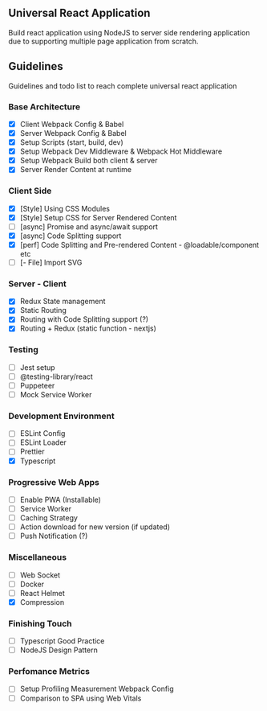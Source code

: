 ## Universal React Application

Build react application using NodeJS to server side rendering application due to supporting multiple page application from scratch.

## Guidelines

Guidelines and todo list to reach complete universal react application

### Base Architecture

- [x] Client Webpack Config & Babel
- [x] Server Webpack Config & Babel
- [x] Setup Scripts (start, build, dev)
- [x] Setup Webpack Dev Middleware & Webpack Hot Middleware
- [x] Setup Webpack Build both client & server
- [x] Server Render Content at runtime

### Client Side

- [x] [Style] Using CSS Modules
- [x] [Style] Setup CSS for Server Rendered Content
- [ ] [async] Promise and async/await support
- [x] [async] Code Splitting support
- [x] [perf] Code Splitting and Pre-rendered Content - @loadable/component etc
- [ ] [- File] Import SVG

### Server - Client

- [x] Redux State management
- [x] Static Routing
- [x] Routing with Code Splitting support (?)
- [x] Routing + Redux (static function - nextjs)

### Testing

- [ ] Jest setup
- [ ] @testing-library/react
- [ ] Puppeteer
- [ ] Mock Service Worker

### Development Environment

- [ ] ESLint Config
- [ ] ESLint Loader
- [ ] Prettier
- [x] Typescript

### Progressive Web Apps

- [ ] Enable PWA (Installable)
- [ ] Service Worker
- [ ] Caching Strategy
- [ ] Action download for new version (if updated)
- [ ] Push Notification (?)

### Miscellaneous

- [ ] Web Socket
- [ ] Docker
- [ ] React Helmet
- [x] Compression

### Finishing Touch

- [ ] Typescript Good Practice
- [ ] NodeJS Design Pattern

### Perfomance Metrics

- [ ] Setup Profiling Measurement Webpack Config
- [ ] Comparison to SPA using Web Vitals
